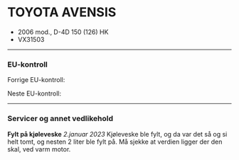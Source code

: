 # TOYOTA AVENSIS
* 2006 mod., D-4D 150 (126) HK
* VX31503 

---
### EU-kontroll

Forrige EU-kontroll:

Neste EU-kontroll:

---
### Servicer og annet vedlikehold

**Fylt på kjøleveske** *2.januar 2023* 
Kjøleveske ble fylt, og da var det så og si helt tomt, og nesten 2 liter ble fylt på. Må sjekke at verdien ligger der den skal, ved varm motor.
